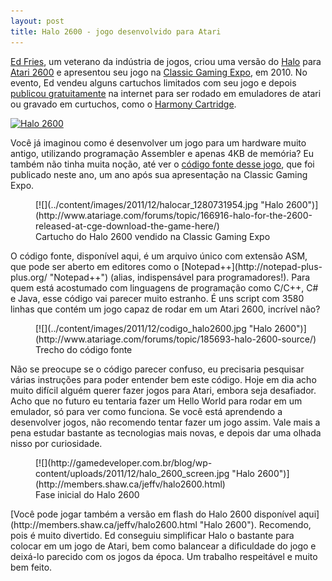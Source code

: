 ```yaml
---
layout: post
title: Halo 2600 - jogo desenvolvido para Atari
---
```


[Ed Fries](http://en.wikipedia.org/wiki/Ed_Fries "Ed Fries"), um veterano da indústria de jogos, criou uma versão do [Halo](http://halo.xbox.com/en-us/ "Halo") para [Atari 2600](http://pt.wikipedia.org/wiki/Atari_2600 "Atari 2600") e apresentou seu jogo na [Classic Gaming Expo](http://www.cgexpo.com/ "CGExpo"), em 2010. No evento, Ed vendeu alguns cartuchos limitados com seu jogo e depois [publicou gratuitamente](http://www.atariage.com/forums/topic/166916-halo-for-the-2600-released-at-cge-download-the-game-here/ "Halo 2600") na internet para ser rodado em emuladores de atari ou gravado em curtuchos, como o [Harmony Cartridge](http://harmony.atariage.com/ "Harmony").

[![](http://gamedeveloper.com.br/blog/wp-content/uploads/2011/12/free-hidden-object-games-22.jpg "Halo 2600")](http://www.atariage.com/forums/topic/166916-halo-for-the-2600-released-at-cge-download-the-game-here/)

Você já imaginou como é desenvolver um jogo para um hardware muito antigo, utilizando programação Assembler e apenas 4KB de memória? Eu também não tinha muita noção, até ver o [código fonte desse jogo](http://www.atariage.com/forums/topic/185693-halo-2600-source/ "Halo 2600"), que foi publicado neste ano, um ano após sua apresentação na Classic Gaming Expo.

<figure class="wp-caption aligncenter" id="attachment_955" style="width: 468px">[![](../content/images/2011/12/halocar_1280731954.jpg "Halo 2600")](http://www.atariage.com/forums/topic/166916-halo-for-the-2600-released-at-cge-download-the-game-here/)<figcaption class="wp-caption-text">Cartucho do Halo 2600 vendido na Classic Gaming Expo</figcaption></figure>O código fonte, disponível aqui, é um arquivo único com extensão ASM, que pode ser aberto em editores como o [Notepad++](http://notepad-plus-plus.org/ "Notepad++") (alias, indispensável para programadores!). Para quem está acostumado com linguagens de programação como C/C++, C# e Java, esse código vai parecer muito estranho. É uns script com 3580 linhas que contém um jogo capaz de rodar em um Atari 2600, incrível não?

<figure class="wp-caption aligncenter" id="attachment_958" style="width: 500px">[![](../content/images/2011/12/codigo_halo2600.jpg "Halo 2600")](http://www.atariage.com/forums/topic/185693-halo-2600-source/)<figcaption class="wp-caption-text">Trecho do código fonte</figcaption></figure>Não se preocupe se o código parecer confuso, eu precisaria pesquisar várias instruções para poder entender bem este código. Hoje em dia acho muito difícil alguém querer fazer jogos para Atari, embora seja desafiador. Acho que no futuro eu tentaria fazer um Hello World para rodar em um emulador, só para ver como funciona. Se você está aprendendo a desenvolver jogos, não recomendo tentar fazer um jogo assim. Vale mais a pena estudar bastante as tecnologias mais novas, e depois dar uma olhada nisso por curiosidade.

<figure class="wp-caption aligncenter" id="attachment_959" style="width: 520px">[![](http://gamedeveloper.com.br/blog/wp-content/uploads/2011/12/halo_2600_screen.jpg "Halo 2600")](http://members.shaw.ca/jeffv/halo2600.html)<figcaption class="wp-caption-text">Fase inicial do Halo 2600</figcaption></figure>[Você pode jogar também a versão em flash do Halo 2600 disponível aqui](http://members.shaw.ca/jeffv/halo2600.html "Halo 2600"). Recomendo, pois é muito divertido. Ed conseguiu simplificar Halo o bastante para colocar em um jogo de Atari, bem como balancear a dificuldade do jogo e deixá-lo parecido com os jogos da época. Um trabalho respeitável e muito bem feito.

<div id="-chrome-auto-translate-plugin-dialog" style="opacity: 1 !important; background-image: initial !important; background-attachment: initial !important; background-origin: initial !important; background-clip: initial !important; background-color: transparent !important; position: absolute !important; top: 0px; left: 0px; overflow-x: visible !important; overflow-y: visible !important; z-index: 999999 !important; text-align: left !important; display: none; padding: 0px !important; margin: 0px !important;">![](http://www.google.com/uds/css/small-logo.png)

</div>
